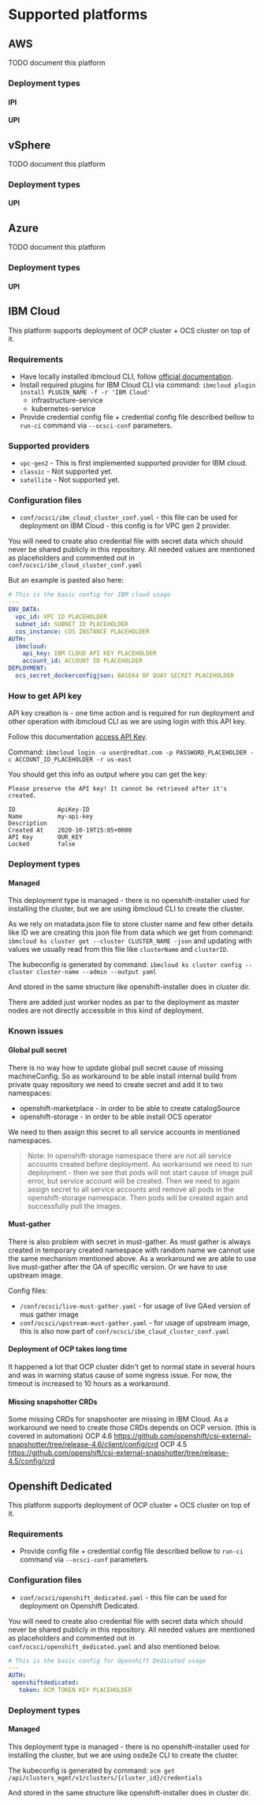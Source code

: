 # Supported platforms

## AWS

TODO document this platform

### Deployment types

#### IPI

#### UPI

## vSphere

TODO document this platform

### Deployment types

#### UPI

## Azure

TODO document this platform

### Deployment types

#### UPI

## IBM Cloud

This platform supports deployment of OCP cluster + OCS cluster on top of it.

### Requirements

* Have locally installed ibmcloud CLI, follow [official documentation](https://cloud.ibm.com/docs/cli).
* Install required plugins for IBM Cloud CLI via command: `ibmcloud plugin install PLUGIN_NAME -f -r 'IBM Cloud'`
  * infrastructure-service
  * kubernetes-service
* Provide credential config file + credential config file described bellow to
`run-ci` command via `--ocsci-conf` parameters.

### Supported providers

* `vpc-gen2` - This is first implemented supported provider for IBM cloud.
* `classic` - Not supported yet.
* `satellite` - Not supported yet.

### Configuration files

* `conf/ocsci/ibm_cloud_cluster_conf.yaml` - this file can be used for deployment
    on IBM Cloud - this config is for VPC gen 2 provider.

You will need to create also credential file with secret data which should
never be shared publicly in this repository.
All needed values are mentioned as placeholders and commented out in
`conf/ocsci/ibm_cloud_cluster_conf.yaml`

But an example is pasted also here:

```yaml
# This is the basic config for IBM cloud usage
---
ENV_DATA:
  vpc_id: VPC ID PLACEHOLDER
  subnet_id: SUBNET ID PLACEHOLDER
  cos_instance: COS INSTANCE PLACEHOLDER
AUTH:
  ibmcloud:
    api_key: IBM CLOUD API KEY PLACEHOLDER
    account_id: ACCOUNT ID PLACEHOLDER
DEPLOYMENT:
  ocs_secret_dockerconfigjson: BASE64 OF QUAY SECRET PLACEHOLDER
```

### How to get API key

API key creation is - one time action and is required for run deployment and
other operation with ibmcloud CLI as we are using login with this API key.

Follow this documentation [access API Key](https://cloud.ibm.com/docs/openshift?topic=openshift-access_cluster#access_api_key).

Command:
`ibmcloud login -u user@redhat.com -p PASSWORD_PLACEHOLDER -c ACCOUNT_ID_PLACEHOLDER -r us-east`

You should get this info as output where you can get the key:

```
Please preserve the API key! It cannot be retrieved after it's created.

ID            ApiKey-ID
Name          my-api-key
Description
Created At    2020-10-19T15:05+0000
API Key       OUR_KEY
Locked        false
```

### Deployment types

#### Managed

This deployment type is managed - there is no openshift-installer used for
installing the cluster, but we are using ibmcloud CLI to create the cluster.

As we rely on matadata.json file to store cluster name and few other details
like ID we are creating this json file from data which we get from command:
`ibmcloud ks cluster get --cluster CLUSTER_NAME -json` and updating with values
we usually read from this file like `clusterName` and `clusterID`.

The kubeconfig is generated by command:
`ibmcloud ks cluster config --cluster cluster-name --admin --output yaml`

And stored in the same structure like openshift-installer does in cluster dir.

There are added just worker nodes as par to the deployment as master nodes are
not directly accessible in this kind of deployment.

### Known issues

#### Global pull secret

There is no way how to update global pull secret cause of missing
machineConfig. So as workaround to be able install internal build from private
quay repository we need to create secret and add it to two namespaces:

* openshift-marketplace - in order to be able to create catalogSource
* openshift-storage - in order to be able install OCS operator

We need to then assign this secret to all service accounts in mentioned
namespaces.

> Note:
> In openshift-storage namespace there are not all service accounts created
> before deployment. As workaround we need to run deployment - then we see that
> pods will not start cause of image pull error, but service account will be
> created. Then we need to again assign secret to all service accounts and
> remove all pods in the openshift-storage namespace. Then pods will be created
> again and successfully pull the images.

#### Must-gather

There is also problem with secret in must-gather. As must gather is always
created in temporary created namespace with random name we cannot use the same
mechanism mentioned above. As a workaround we are able to use live must-gather
after the GA of specific version. Or we have to use upstream image.

Config files:

* `/conf/ocsci/live-must-gather.yaml` - for usage of live GAed version of mus
  gather image
* `conf/ocsci/upstream-must-gather.yaml` - for usage of upstream image, this is
  also now part of `conf/ocsci/ibm_cloud_cluster_conf.yaml`

#### Deployment of OCP takes long time

It happened a lot that OCP cluster didn't get to normal state in several hours
and was in warning status cause of some ingress issue. For now, the timeout is
increased to 10 hours as a workaround.

#### Missing snapshotter CRDs

Some missing CRDs for snapshooter are missing in IBM Cloud.
As a workaround we need to create those CRDs depends on OCP version. (this is
covered in automation)
OCP 4.6 https://github.com/openshift/csi-external-snapshotter/tree/release-4.6/client/config/crd
OCP 4.5 https://github.com/openshift/csi-external-snapshotter/tree/release-4.5/config/crd

## Openshift Dedicated

This platform supports deployment of OCP cluster + OCS cluster on top of it.

### Requirements

* Provide config file + credential config file described bellow to
`run-ci` command via `--ocsci-conf` parameters.

### Configuration files

* `conf/ocsci/openshift_dedicated.yaml` - this file can be used for deployment
    on Openshift Dedicated.

You will need to create also credential file with secret data which should
never be shared publicly in this repository.
All needed values are mentioned as placeholders and commented out in
`conf/ocsci/openshift_dedicated.yaml` and also mentioned below.

```yaml
# This is the basic config for Openshift Dedicated usage
---
AUTH:
 openshiftdedicated:
   token: OCM TOKEN KEY PLACEHOLDER
```

### Deployment types

#### Managed

This deployment type is managed - there is no openshift-installer used for
installing the cluster, but we are using osde2e CLI to create the cluster.

The kubeconfig is generated by command:
`ocm get /api/clusters_mgmt/v1/clusters/{cluster_id}/credentials`

And stored in the same structure like openshift-installer does in cluster dir.
